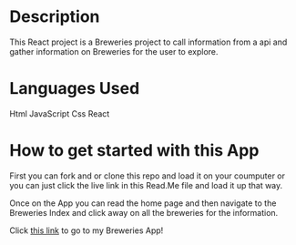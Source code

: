 Description 
============
This React project is a Breweries project to call information from a api and gather information on Breweries for the user to explore.


Languages Used
===============
Html
JavaScript
Css
React

How to get started with this App
=================================
First you can fork and or clone this repo and load it on your coumputer or you can just click the live link in this Read.Me file and load it up that way. 

Once on the App you can read the home page and then navigate to the Breweries Index and click away on all the breweries for the information.




Click [this link]( https://beer-app-project-3.netlify.app/ ) to go to my Breweries App!